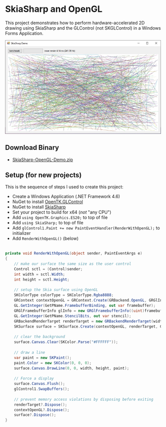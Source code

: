 # SkiaSharp and OpenGL
This project demonstrates how to perform hardware-accelerated 2D drawing using SkiaSharp and the GLControl (not SKGLControl) in a Windows Forms Application. 


![](screenshot.jpg)

## Download Binary
* [SkiaSharp-OpenGL-Demo.zip](SkiaSharp-OpenGL-Demo.zip)

## Setup (for new projects)
This is the sequence of steps I used to create this project:

* Create a Windows Application (.NET Framework 4.6)
* NuGet to install [OpenTK.GLControl](https://www.nuget.org/packages/OpenTK.GLControl/)
* NuGet to install [SkiaSharp](https://www.nuget.org/packages/SkiaSharp/)
* Set your project to build for x64 (_not_ "any CPU")
* Add `using OpenTK.Graphics.ES20;` to top of file
* Add `using SkiaSharp;` to top of file
* Add `glControl1.Paint += new PaintEventHandler(RenderWithOpenGL);` to initializer
* Add `RenderWithOpenGL()` (below)

```cs

private void RenderWithOpenGL(object sender, PaintEventArgs e)
{
    // make our surface the same size as the user control
    Control sctl = (Control)sender;
    int width = sctl.Width;
    int height = sctl.Height;

    // setup the Skia surface using OpenGL
    SKColorType colorType = SKColorType.Rgba8888;
    GRContext contextOpenGL = GRContext.Create(GRBackend.OpenGL, GRGlInterface.CreateNativeGlInterface());
    GL.GetInteger(GetPName.FramebufferBinding, out var framebuffer);
    GRGlFramebufferInfo glInfo = new GRGlFramebufferInfo((uint)framebuffer, colorType.ToGlSizedFormat());
    GL.GetInteger(GetPName.StencilBits, out var stencil);
    GRBackendRenderTarget renderTarget = new GRBackendRenderTarget(width, height, contextOpenGL.GetMaxSurfaceSampleCount(colorType), stencil, glInfo);
    SKSurface surface = SKSurface.Create(contextOpenGL, renderTarget, GRSurfaceOrigin.BottomLeft, colorType);

    // clear the background
    surface.Canvas.Clear(SKColor.Parse("#FFFFFF"));

    // draw a line
    var paint = new SKPaint();
    paint.Color = new SKColor(0, 0, 0);
    surface.Canvas.DrawLine(0, 0, width, height, paint); 

    // Force a display
    surface.Canvas.Flush();
    glControl1.SwapBuffers();

    // prevent memory access violations by disposing before exiting
    renderTarget?.Dispose();
    contextOpenGL?.Dispose();
    surface?.Dispose();
}
```

